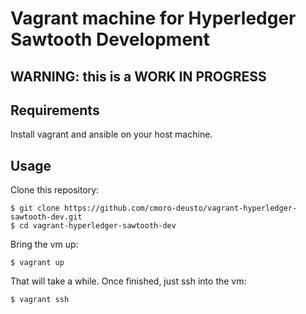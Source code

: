 # Vagrant machine for Hyperledger Sawtooth Development

## WARNING: this is a WORK IN PROGRESS

## Requirements
Install vagrant and ansible on your host machine.

## Usage
Clone this repository:
```
$ git clone https://github.com/cmoro-deusto/vagrant-hyperledger-sawtooth-dev.git
$ cd vagrant-hyperledger-sawtooth-dev
```
Bring the vm up:
```
$ vagrant up
```
That will take a while. Once finished, just ssh into the vm:
```
$ vagrant ssh
```
